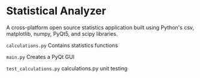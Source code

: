 # Statistical Analyzer

A cross-platform open source statistics application built using Python's csv, matplotlib, numpy, PyQt5, and scipy
libraries.

`calculations.py` Contains statistics functions

`main.py` Creates a PyQt GUI

`test_calculations.py` calculations.py unit testing